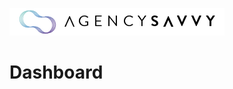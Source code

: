 
![Image of agencysavvy](https://github.com/agencysavvy/bad-domains/blob/master/AS_343X43.png)


# Dashboard 
